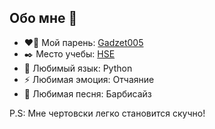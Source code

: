 ## Обо мне 👋

- ❤️‍🔥 Мой парень: [Gadzet005](https://github.com/Gadzet005/)
- ✒️ Место учебы: [HSE](https://www.hse.ru/)
- 🌱 Любимый язык: Python
- ⚡ Любимая эмоция: Отчаяние
- 🎵 Любимая песня: Барбисайз

P.S: Мне чертовски легко становится скучно!
